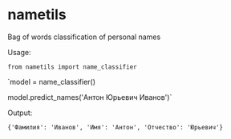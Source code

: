 # nametils
Bag of words classification of personal names

Usage:

`from nametils import name_classifier`

`model = name_classifier()

model.predict_names('Антон Юрьевич Иванов')`

Output:

`{'Фамилия': 'Иванов', 'Имя': 'Антон', 'Отчество': 'Юрьевич'}`
